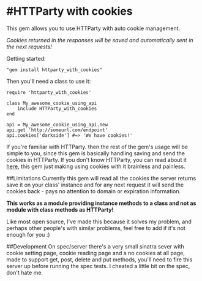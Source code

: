 #HTTParty with cookies
=====================

This gem allows you to use HTTParty with auto cookie management.

*Cookies returned in the responses will be saved and automatically sent in the next requests!*

Getting started:

    "gem install httparty_with_cookies"

 Then you'll need a class to use it:

    require 'httparty_with_cookies'

    class My_awesome_cookie_using_api
        include HTTParty_with_cookies
    end

    api = My_awesome_cookie_using_api.new
    api.get 'http://someurl.com/endpoint'
    api.cookies['darkside'] #=> 'We have cookies!'


If you're familiar with HTTParty. then the rest of the gem's usage will be simple to you, since this gem is basically handling saving and send the cookies in HTTParty.
If you don't know HTTParty, you can read about it [here](https://github.com/jnunemaker/httparty "Makes http fun again!"), this gem just making using cookies with it brainless and painless.

##Limitations
Currently this gem will read all the cookies the server returns save it on your class' instance and for any next request it will send the cookies back - pays no attention to domain or expiration information.

**This works as a module providing instance methods to a class and not as module with class methods as HTTParty!**

Like most open source, I've made this because it solves my problem, and perhaps other people's with similar problems, feel free to add if it's not enough for you :)

##Development
On spec/server there's a very small sinatra sever with cookie setting page, cookie reading page and a no cookies at all page, made to support get, post, delete and put methods, you'll need to fire this server up before running the spec tests.
I cheated a little bit on the spec, don't hate me.
